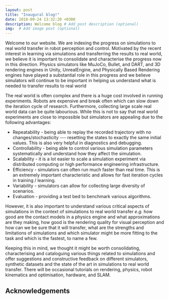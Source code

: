 ```yaml
---
layout: post
title: "Inaugural blog!"
date: 2018-09-24 13:32:20 +0300
description: Welcome blog # Add post description (optional)
img:  # Add image post (optional)
---
```


Welcome to our website. We are indexing the progress on simulations to real world transfer in robot perception and control. Motivated by the recent interest in learning via simulations and transferring the results to real world, we believe it is important to consolidate and characterise the progress now in this direction. Physics simulators like MuJoCo, Bullet, and DART, and 3D rendering engines in Unity, UnrealEngine, and Physically Based Rendering engines have played a substantial role in this progress and we believe simulators will continue to be important in helping us understand what is needed to transfer results to real world

The real world is often complex and there is a huge cost involved in running experiments. Robots are expensive and break often which can slow down the iteration cycle of research. Furthermore, collecting large scale real world data can be quite labourious. While this is not to say that real world experiments are close to impossible but simulators are appealing due to the following advantages\: 

* Repeatability - being able to replay the recorded trajectory with no changes/stochasticity --- resetting the states to exactly the same initial values. This is also very helpful in diagnostics and debugging.
* Controllability - being able to control various simulation parameters systematically and understand how they affect the simulation. 
* Scalability - it is a lot easier to scale a simulation experiment via distributed computing or high performance engineering infrastructure.
* Efficiency - simulators can often run much faster than real time. This is an extremely important characteristic and allows for fast iteration cycles in training / learning.
* Variability - simulators can allow for collecting large diversity of scenarios.
* Evaluation - providing a test bed to benchmark various algorithms.


However, it is also important to understand various critical aspects of simulations in the context of simulations to real world transfer *e.g.* how good are the contact models in a physics engine and what approximations are they making, how good is the rendering quality for visual perception and how can we be sure that it will transfer, what are the strengths and limitations of simulations and which simulator might be more fitting to the task and which is the fastest, to name a few.

Keeping this in mind, we thought it might be worth consolidating, characterising and cataloguing various things related to simulations and offer suggestions and constructive feedback on different simulators, synthetic datasets and the state of the art in simulations to real world transfer. There will be occasional tutorials on rendering, physics, robot kinematics and optimisation, hardware, and SLAM.


## Acknowledgements


<!--{% highlight python %}
Acknowledgements

{% endhighlight %}
-->
